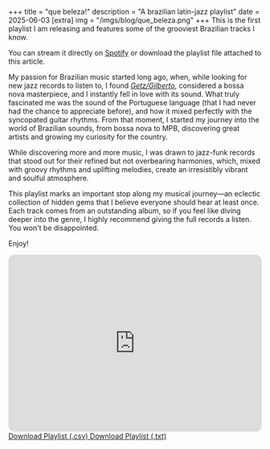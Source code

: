 +++
title = "que beleza!"
description = "A brazilian latin-jazz playlist"
date = 2025-06-03 
[extra]
img = "/imgs/blog/que_beleza.png"
+++
This is the first playlist I am releasing and features some of the grooviest Brazilian tracks I know.

You can stream it directly on [Spotify](https://open.spotify.com/playlist/3JBpcs2xKKKFJpkHS3EKwY?si=f1a7c872a0854f8a) or download the playlist file attached to this article.

My passion for Brazilian music started long ago, when, while looking for new jazz records to listen to, I found [_Getz/Gilberto_](https://www.discogs.com/master/85178-Stan-Getz-Joao-Gilberto-Getz-Gilberto), considered a bossa nova masterpiece, and I instantly fell in love with its sound.
What truly fascinated me was the sound of the Portuguese language (that I had never had the chance to appreciate before), and how it mixed perfectly with the syncopated guitar rhythms. From that moment, I started my journey into the world of Brazilian sounds, from bossa nova to MPB, discovering great artists and growing my curiosity for the country.

While discovering more and more music, I was drawn to jazz-funk records that stood out for their refined but not overbearing harmonies, which, mixed with groovy rhythms and uplifting melodies, create an irresistibly vibrant and soulful atmosphere.

This playlist marks an important stop along my musical journey—an eclectic collection of hidden gems that I believe everyone should hear at least once. Each track comes from an outstanding album, so if you feel like diving deeper into the genre, I highly recommend giving the full records a listen. You won't be disappointed.



Enjoy!

<div class="playlist-grid">
 <iframe style="border-radius:12px" src="https://open.spotify.com/embed/playlist/3JBpcs2xKKKFJpkHS3EKwY?utm_source=generator" width="100%" height="352" frameBorder="0" allowfullscreen="" allow="autoplay; clipboard-write; encrypted-media; fullscreen; picture-in-picture" loading="lazy"></iframe>
  <div class="button-column">
    <a href="/playlists/que-beleza.csv" download class="download-button">
      Download Playlist (.csv)
    </a>
    <a href="/playlists/que-beleza.txt" download class="download-button">
      Download Playlist (.txt)
    </a>
  </div>
</div>
